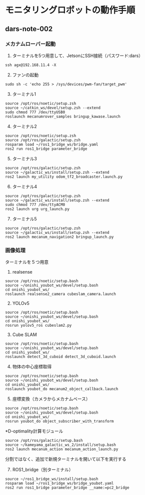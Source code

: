 # モニタリングロボットの動作手順
## dars-note-002
### メカナムローバー起動
1. ターミナルを5つ用意して、JetsonにSSH接続（パスワード:dars）
```
ssh agx@192.168.11.4 -X
```  
2. ファンの起動
```
sudo sh -c 'echo 255 > /sys/devices/pwm-fan/target_pwm'
```
3. ターミナル1
```
source /opt/ros/noetic/setup.zsh
source ~/catkin_ws/devel/setup.zsh --extend
sudo chmod 777 /dev/ttyUSB0
roslaunch mecanumrover_samples bringup_kawase.launch
```
4. ターミナル2
```
source /opt/ros/noetic/setup.zsh
source /opt/ros/galactic/setup.zsh
rosparam load ~/ros1_bridge_ws/bridge.yaml
ros2 run ros1_bridge parameter_bridge
```
5. ターミナル3
```
source /opt/ros/galactic/setup.zsh
source ~/galactic_ws/install/setup.zsh --extend
ros2 launch my_utility odom_tf2_broadcaster.launch.py
```
6. ターミナル4
```
source /opt/ros/galactic/setup.zsh
source ~/galactic_ws/install/setup.zsh --extend
sudo chmod 777 /dev/ttyACM0
ros2 launch urg urg_launch.py
```
7. ターミナル5
```
source /opt/ros/galactic/setup.zsh
source ~/galactic_ws/install/setup.zsh --extend
ros2 launch mecanum_navigation2 bringup_launch.py
```
### 画像処理
ターミナルを５つ用意
1. realsense
```
source /opt/ros/noetic/setup.bash
source ~/onishi_youbot_ws/devel/setup.bash
cd onishi_youbot_ws/
roslaunch realsense2_camera cubeslam_camera.launch
```
2. YOLOv5
```
source /opt/ros/noetic/setup.bash
source ~/onishi_youbot_ws/devel/setup.bash
cd onishi_youbot_ws/
rosrun yolov5_ros cubeslam2.py
```
3. Cube SLAM
```
source /opt/ros/noetic/setup.bash
source ~/onishi_youbot_ws/devel/setup.bash
cd onishi_youbot_ws/
roslaunch detect_3d_cuboid detect_3d_cuboid.launch
```
4. 物体の中心座標取得
```
source /opt/ros/noetic/setup.bash
source ~/onishi_youbot_ws/devel/setup.bash
cd onishi_youbot_ws/
roslaunch youbot_do mecanum2_object_callback.launch
```
5. 座標変換（カメラからメカナムベース）
```
source /opt/ros/noetic/setup.bash
source ~/onishi_youbot_ws/devel/setup.bash
cd onishi_youbot_ws/
rosrun youbot_do object_subscriber_with_transform
```
*D-optimality計算モジュール
```
source /opt/ros/galactic/setup.bash
source ~/kameyama_galactic_ws_2/install/setup.bash
ros2 launch mecanum_action mecanum_action_launch.py
```
分割ではなく、追加で新規ターミナルを開いて以下を実行する

7. ROS1_bridge（別ターミナル）
```
source ~/ros1_bridge_ws/install/setup.bash
rosparam load ~/ros1_bridge_ws/bridge_youbot.yaml
ros2 run ros1_bridge parameter_bridge __name:=pc2_bridge
```
